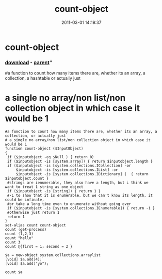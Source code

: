 ﻿---
pid:            2533
parent:         2532
children:       
poster:         karl prosser
title:          count-object
date:           2011-03-01 14:19:37
format:         posh
---

# count-object

### [download](2533.ps1) - [parent](2532.md)"

#a function to count how many items there are, whether its an array, a collection, a hashtable or actually just
# a single no array/non list/non collection object in which case it would be 1

```posh
#a function to count how many items there are, whether its an array, a collection, or actually just
# a single no array/non list/non collection object in which case it would be 1
function count-object ($InputObject)
{
 if ($inputobject -eq $Null ) { return 0}
 if ($inputobject -is [system.array]) { return $inputobject.length }
 if ($inputobject -is [system.collections.ICollection] -or 
     $inputobject -is [system.collections.IList] -or
     $inputobject -is [system.collections.IDictionary] )  { return $inputobject.count }
 #strings are ienumerable, they also have a length, but i think we want to treat 1 string as one object
 if ($inputobject -is [string]) { return 1 }
 #-1 to show that it is enumerable, but we can't know its length, it could be infinate, 
 #or take a long time even to enumerate without going over 
 if ($inputobject -is [system.collections.IEnumerable]) { return -1 }
 #otherwise just return 1
 return 1
}
set-alias count count-object
count (get-process)
count (1,2,3)
count "hello"
count 3
count @{first = 1; second = 2 }

$a = new-object system.collections.arraylist
[void] $a.add(4);
[void] $a.add("yo");

count $a




```
